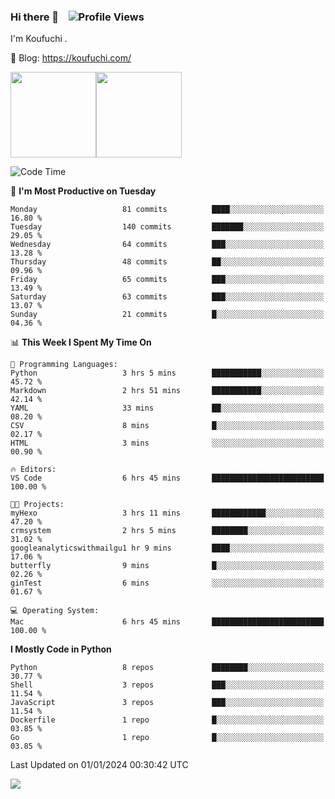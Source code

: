 ### Hi there 👋 &nbsp;&nbsp; ![Profile Views](https://komarev.com/ghpvc/?username=Koufuchi&base=200)

I'm Koufuchi . 

📔 Blog: <https://koufuchi.com/>

<img align="" height="137px" src="https://github-readme-stats-seven-nu-30.vercel.app/api?username=Koufuchi&hide=issues,contribs&show_icons=true&line_height=21&theme=radical&locale=en" /><img align="" height="137px" src="https://github-readme-stats-seven-nu-30.vercel.app/api/top-langs/?username=Koufuchi&layout=compact&hide=blade,html,css,pug,scss&theme=radical&locale=en" />

<!--START_SECTION:waka-->
![Code Time](http://img.shields.io/badge/Code%20Time-236%20hrs%2051%20mins-blue)

📅 **I'm Most Productive on Tuesday** 

```text
Monday                   81 commits          ████░░░░░░░░░░░░░░░░░░░░░   16.80 % 
Tuesday                  140 commits         ███████░░░░░░░░░░░░░░░░░░   29.05 % 
Wednesday                64 commits          ███░░░░░░░░░░░░░░░░░░░░░░   13.28 % 
Thursday                 48 commits          ██░░░░░░░░░░░░░░░░░░░░░░░   09.96 % 
Friday                   65 commits          ███░░░░░░░░░░░░░░░░░░░░░░   13.49 % 
Saturday                 63 commits          ███░░░░░░░░░░░░░░░░░░░░░░   13.07 % 
Sunday                   21 commits          █░░░░░░░░░░░░░░░░░░░░░░░░   04.36 % 
```


📊 **This Week I Spent My Time On** 

```text
💬 Programming Languages: 
Python                   3 hrs 5 mins        ███████████░░░░░░░░░░░░░░   45.72 % 
Markdown                 2 hrs 51 mins       ███████████░░░░░░░░░░░░░░   42.14 % 
YAML                     33 mins             ██░░░░░░░░░░░░░░░░░░░░░░░   08.20 % 
CSV                      8 mins              █░░░░░░░░░░░░░░░░░░░░░░░░   02.17 % 
HTML                     3 mins              ░░░░░░░░░░░░░░░░░░░░░░░░░   00.90 % 

🔥 Editors: 
VS Code                  6 hrs 45 mins       █████████████████████████   100.00 % 

🐱‍💻 Projects: 
myHexo                   3 hrs 11 mins       ████████████░░░░░░░░░░░░░   47.20 % 
crmsystem                2 hrs 5 mins        ████████░░░░░░░░░░░░░░░░░   31.02 % 
googleanalyticswithmailgu1 hr 9 mins         ████░░░░░░░░░░░░░░░░░░░░░   17.06 % 
butterfly                9 mins              █░░░░░░░░░░░░░░░░░░░░░░░░   02.26 % 
ginTest                  6 mins              ░░░░░░░░░░░░░░░░░░░░░░░░░   01.67 % 

💻 Operating System: 
Mac                      6 hrs 45 mins       █████████████████████████   100.00 % 
```

**I Mostly Code in Python** 

```text
Python                   8 repos             ████████░░░░░░░░░░░░░░░░░   30.77 % 
Shell                    3 repos             ███░░░░░░░░░░░░░░░░░░░░░░   11.54 % 
JavaScript               3 repos             ███░░░░░░░░░░░░░░░░░░░░░░   11.54 % 
Dockerfile               1 repo              █░░░░░░░░░░░░░░░░░░░░░░░░   03.85 % 
Go                       1 repo              █░░░░░░░░░░░░░░░░░░░░░░░░   03.85 % 
```




 Last Updated on 01/01/2024 00:30:42 UTC
<!--END_SECTION:waka-->

![](https://hit.yhype.me/github/profile?user_id=46078832)
